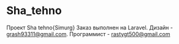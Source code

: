 # Sha_tehno
Проект Sha tehno{Simurg} Заказ выполнен на Laravel. 
Дизайн - grash93311@gmail.com. 
Программист - rastygt500@gmail.com
